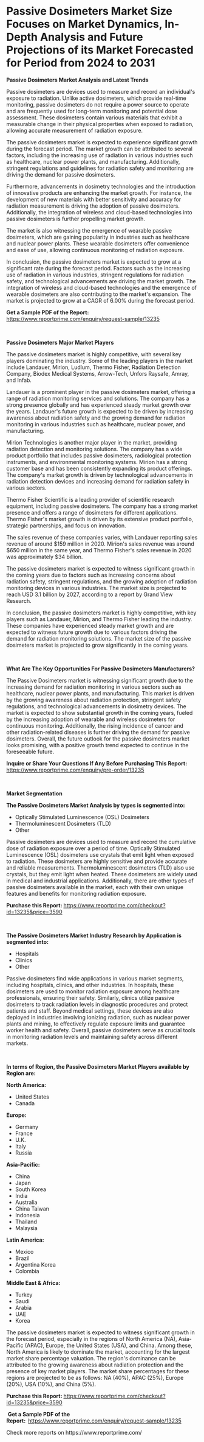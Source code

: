 <p><h1>Passive Dosimeters Market Size Focuses on Market Dynamics, In-Depth Analysis and Future Projections of its Market Forecasted for Period from 2024 to 2031</h1></p><p><strong>Passive Dosimeters Market Analysis and Latest Trends</strong></p>
<p><p>Passive dosimeters are devices used to measure and record an individual's exposure to radiation. Unlike active dosimeters, which provide real-time monitoring, passive dosimeters do not require a power source to operate and are frequently used for long-term monitoring and potential dose assessment. These dosimeters contain various materials that exhibit a measurable change in their physical properties when exposed to radiation, allowing accurate measurement of radiation exposure.</p><p>The passive dosimeters market is expected to experience significant growth during the forecast period. The market growth can be attributed to several factors, including the increasing use of radiation in various industries such as healthcare, nuclear power plants, and manufacturing. Additionally, stringent regulations and guidelines for radiation safety and monitoring are driving the demand for passive dosimeters.</p><p>Furthermore, advancements in dosimetry technologies and the introduction of innovative products are enhancing the market growth. For instance, the development of new materials with better sensitivity and accuracy for radiation measurement is driving the adoption of passive dosimeters. Additionally, the integration of wireless and cloud-based technologies into passive dosimeters is further propelling market growth.</p><p>The market is also witnessing the emergence of wearable passive dosimeters, which are gaining popularity in industries such as healthcare and nuclear power plants. These wearable dosimeters offer convenience and ease of use, allowing continuous monitoring of radiation exposure.</p><p>In conclusion, the passive dosimeters market is expected to grow at a significant rate during the forecast period. Factors such as the increasing use of radiation in various industries, stringent regulations for radiation safety, and technological advancements are driving the market growth. The integration of wireless and cloud-based technologies and the emergence of wearable dosimeters are also contributing to the market's expansion. The market is projected to grow at a CAGR of 6.00% during the forecast period.</p></p>
<p><strong>Get a Sample PDF of the Report:&nbsp;</strong> <a href="https://www.reportprime.com/enquiry/request-sample/13235">https://www.reportprime.com/enquiry/request-sample/13235</a></p>
<p>&nbsp;</p>
<p><strong>Passive Dosimeters Major Market Players</strong></p>
<p><p>The passive dosimeters market is highly competitive, with several key players dominating the industry. Some of the leading players in the market include Landauer, Mirion, Ludlum, Thermo Fisher, Radiation Detection Company, Biodex Medical Systems, Arrow-Tech, Unfors Raysafe, Amray, and Infab.</p><p>Landauer is a prominent player in the passive dosimeters market, offering a range of radiation monitoring services and solutions. The company has a strong presence globally and has experienced steady market growth over the years. Landauer's future growth is expected to be driven by increasing awareness about radiation safety and the growing demand for radiation monitoring in various industries such as healthcare, nuclear power, and manufacturing.</p><p>Mirion Technologies is another major player in the market, providing radiation detection and monitoring solutions. The company has a wide product portfolio that includes passive dosimeters, radiological protection instruments, and environmental monitoring systems. Mirion has a strong customer base and has been consistently expanding its product offerings. The company's market growth is driven by technological advancements in radiation detection devices and increasing demand for radiation safety in various sectors.</p><p>Thermo Fisher Scientific is a leading provider of scientific research equipment, including passive dosimeters. The company has a strong market presence and offers a range of dosimeters for different applications. Thermo Fisher's market growth is driven by its extensive product portfolio, strategic partnerships, and focus on innovation.</p><p>The sales revenue of these companies varies, with Landauer reporting sales revenue of around $159 million in 2020. Mirion's sales revenue was around $650 million in the same year, and Thermo Fisher's sales revenue in 2020 was approximately $34 billion.</p><p>The passive dosimeters market is expected to witness significant growth in the coming years due to factors such as increasing concerns about radiation safety, stringent regulations, and the growing adoption of radiation monitoring devices in various industries. The market size is projected to reach USD 3.1 billion by 2027, according to a report by Grand View Research.</p><p>In conclusion, the passive dosimeters market is highly competitive, with key players such as Landauer, Mirion, and Thermo Fisher leading the industry. These companies have experienced steady market growth and are expected to witness future growth due to various factors driving the demand for radiation monitoring solutions. The market size of the passive dosimeters market is projected to grow significantly in the coming years.</p></p>
<p>&nbsp;</p>
<p><strong>What Are The Key Opportunities For Passive Dosimeters Manufacturers?</strong></p>
<p><p>The Passive Dosimeters market is witnessing significant growth due to the increasing demand for radiation monitoring in various sectors such as healthcare, nuclear power plants, and manufacturing. This market is driven by the growing awareness about radiation protection, stringent safety regulations, and technological advancements in dosimetry devices. The market is expected to show substantial growth in the coming years, fueled by the increasing adoption of wearable and wireless dosimeters for continuous monitoring. Additionally, the rising incidence of cancer and other radiation-related diseases is further driving the demand for passive dosimeters. Overall, the future outlook for the passive dosimeters market looks promising, with a positive growth trend expected to continue in the foreseeable future.</p></p>
<p><strong>Inquire or Share Your Questions If Any Before Purchasing This Report:</strong> <a href="https://www.reportprime.com/enquiry/pre-order/13235">https://www.reportprime.com/enquiry/pre-order/13235</a></p>
<p>&nbsp;</p>
<p><strong>Market Segmentation</strong></p>
<p><strong>The Passive Dosimeters Market Analysis by types is segmented into:</strong></p>
<p><ul><li>Optically Stimulated Luminescence (OSL) Dosimeters</li><li>Thermoluminescent Dosimeters (TLD)</li><li>Other</li></ul></p>
<p><p>Passive dosimeters are devices used to measure and record the cumulative dose of radiation exposure over a period of time. Optically Stimulated Luminescence (OSL) dosimeters use crystals that emit light when exposed to radiation. These dosimeters are highly sensitive and provide accurate and reliable measurements. Thermoluminescent dosimeters (TLD) also use crystals, but they emit light when heated. These dosimeters are widely used in medical and industrial applications. Additionally, there are other types of passive dosimeters available in the market, each with their own unique features and benefits for monitoring radiation exposure.</p></p>
<p><strong>Purchase this Report:&nbsp;</strong><a href="https://www.reportprime.com/checkout?id=13235&price=3590">https://www.reportprime.com/checkout?id=13235&price=3590</a></p>
<p>&nbsp;</p>
<p><strong>The Passive Dosimeters Market Industry Research by Application is segmented into:</strong></p>
<p><ul><li>Hospitals</li><li>Clinics</li><li>Other</li></ul></p>
<p><p>Passive dosimeters find wide applications in various market segments, including hospitals, clinics, and other industries. In hospitals, these dosimeters are used to monitor radiation exposure among healthcare professionals, ensuring their safety. Similarly, clinics utilize passive dosimeters to track radiation levels in diagnostic procedures and protect patients and staff. Beyond medical settings, these devices are also deployed in industries involving ionizing radiation, such as nuclear power plants and mining, to effectively regulate exposure limits and guarantee worker health and safety. Overall, passive dosimeters serve as crucial tools in monitoring radiation levels and maintaining safety across different markets.</p></p>
<p>&nbsp;</p>
<p><strong>In terms of Region, the Passive Dosimeters Market Players available by Region are:</strong></p>
<p>
    <p> <strong> North America: </strong>
        <ul>
            <li>United States</li>
            <li>Canada</li>
        </ul>
        </p> 
    <p> <strong> Europe: </strong>
        <ul>
            <li>Germany</li>
            <li>France</li>
            <li>U.K.</li>
            <li>Italy</li>
            <li>Russia</li>
        </ul>
        </p> 
    <p> <strong> Asia-Pacific: </strong>
        <ul>
            <li>China</li>
            <li>Japan</li>
            <li>South Korea</li>
            <li>India</li>
            <li>Australia</li>
            <li>China Taiwan</li>
            <li>Indonesia</li>
            <li>Thailand</li>
            <li>Malaysia</li>
        </ul>
        </p> 
    <p> <strong> Latin America: </strong>
        <ul>
            <li>Mexico</li>
            <li>Brazil</li>
            <li>Argentina Korea</li>
            <li>Colombia</li>
        </ul>
        </p> 
    <p> <strong> Middle East & Africa: </strong>
        <ul>
            <li>Turkey</li>
            <li>Saudi</li>
            <li>Arabia</li>
            <li>UAE</li>
            <li>Korea</li>
        </ul>
    </p>
    </p>
<p><p>The passive dosimeters market is expected to witness significant growth in the forecast period, especially in the regions of North America (NA), Asia-Pacific (APAC), Europe, the United States (USA), and China. Among these, North America is likely to dominate the market, accounting for the largest market share percentage valuation. The region's dominance can be attributed to the growing awareness about radiation protection and the presence of key market players. The market share percentages for these regions are projected to be as follows: NA (40%), APAC (25%), Europe (20%), USA (10%), and China (5%).</p></p>
<p><strong>Purchase this Report: </strong><a href="https://www.reportprime.com/checkout?id=13235&price=3590">https://www.reportprime.com/checkout?id=13235&price=3590</a></p>
<p>&nbsp;<strong>Get a Sample PDF of the Report:&nbsp;&nbsp;</strong><a href="https://www.reportprime.com/enquiry/request-sample/13235">https://www.reportprime.com/enquiry/request-sample/13235</a></p>
<p><strong></strong></p>
<p>Check more reports on https://www.reportprime.com/</p>